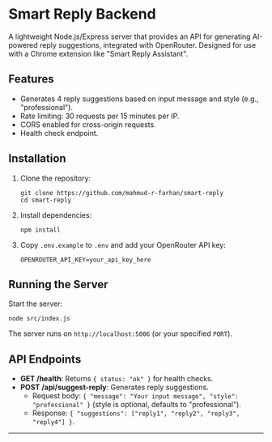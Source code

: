 # Smart Reply Backend

A lightweight Node.js/Express server that provides an API for generating AI-powered reply suggestions, integrated with OpenRouter. Designed for use with a Chrome extension like "Smart Reply Assistant".

## Features
- Generates 4 reply suggestions based on input message and style (e.g., "professional").
- Rate limiting: 30 requests per 15 minutes per IP.
- CORS enabled for cross-origin requests.
- Health check endpoint.

## Installation
1. Clone the repository:
   ```
   git clone https://github.com/mahmud-r-farhan/smart-reply
   cd smart-reply
   ```
2. Install dependencies:
   ```
   npm install
   ```
3. Copy `.env.example` to `.env` and add your OpenRouter API key:
   ```
   OPENROUTER_API_KEY=your_api_key_here
   ```

## Running the Server
Start the server:
```
node src/index.js
```
The server runs on `http://localhost:5006` (or your specified `PORT`).

## API Endpoints
- **GET /health**: Returns `{ status: "ok" }` for health checks.
- **POST /api/suggest-reply**: Generates reply suggestions.
  - Request body: `{ "message": "Your input message", "style": "professional" }` (style is optional, defaults to "professional").
  - Response: `{ "suggestions": ["reply1", "reply2", "reply3", "reply4"] }`.

---